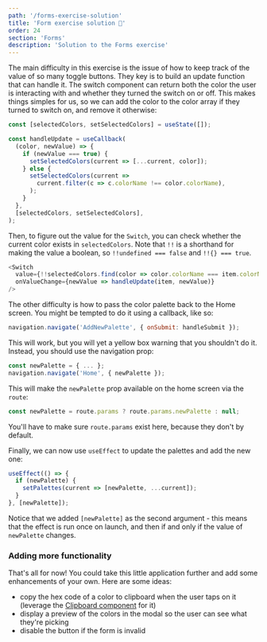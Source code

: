 ```yaml
---
path: '/forms-exercise-solution'
title: 'Form exercise solution 👀'
order: 24
section: 'Forms'
description: 'Solution to the Forms exercise'
---
```




The main difficulty in this exercise is the issue of how to keep track of the value of so many toggle buttons. They key is to build an update function that can handle it. The switch component can return both the color the user is interacting with and whether they turned the switch on or off. This makes things simples for us, so we can add the color to the color array if they turned to switch on, and remove it otherwise:

```js
const [selectedColors, setSelectedColors] = useState([]);

const handleUpdate = useCallback(
  (color, newValue) => {
    if (newValue === true) {
      setSelectedColors(current => [...current, color]);
    } else {
      setSelectedColors(current =>
        current.filter(c => c.colorName !== color.colorName),
      );
    }
  },
  [selectedColors, setSelectedColors],
);
```

Then, to figure out the value for the `Switch`, you can check whether the current color exists in `selectedColors`. Note that `!!` is a shorthand for making the value a boolean, so `!!undefined === false` and `!!{} === true`.

```js
<Switch
  value={!!selectedColors.find(color => color.colorName === item.colorName)}
  onValueChange={newValue => handleUpdate(item, newValue)}
/>
```

The other difficulty is how to pass the color palette back to the Home screen. You might be tempted to do it using a callback, like so:

```js
navigation.navigate('AddNewPalette', { onSubmit: handleSubmit });
```

This will work, but you will yet a yellow box warning that you shouldn't do it. Instead, you should use the navigation prop:

```js
const newPalette = { ... };
navigation.navigate('Home', { newPalette });
```

This will make the `newPalette` prop available on the home screen via the `route`:

```js
const newPalette = route.params ? route.params.newPalette : null;
```

You'll have to make sure `route.params` exist here, because they don't by default.

Finally, we can now use `useEffect` to update the palettes and add the new one:

```js
useEffect(() => {
  if (newPalette) {
    setPalettes(current => [newPalette, ...current]);
  }
}, [newPalette]);
```

Notice that we added `[newPalette]` as the second argument - this means that the effect is run once on launch, and then if and only if the value of `newPalette` changes.

### Adding more functionality

That's all for now! You could take this little application further and add some enhancements of your own. Here are some ideas:

- copy the hex code of a color to clipboard when the user taps on it (leverage the [Clipboard component](https://github.com/react-native-community/clipboard) for it)
- display a preview of the colors in the modal so the user can see what they're picking
- disable the button if the form is invalid

